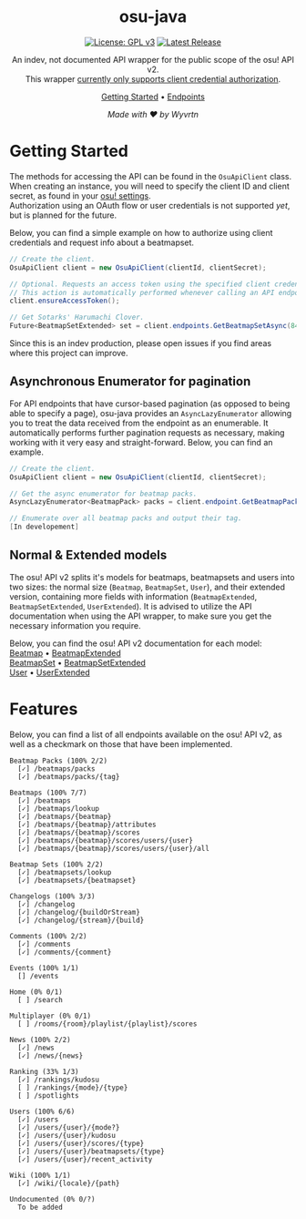 <div align="center">

# osu-java

[![License: GPL v3](https://img.shields.io/badge/License-GPLv3-blue.svg)](https://www.gnu.org/licenses/gpl-3.0)
[![Latest Release](https://img.shields.io/github/v/release/minisbett/osu-sharp?color=ff87c6)](https://github.com/Wyvrtn/osu-java/releases)

An indev, not documented API wrapper for the public scope of the osu! API v2.<br/>
This wrapper <ins>currently only supports client credential authorization</ins>.<br/>

[Getting Started](#getting-started) • [Endpoints](#features)<br/>
</div>

<div align="center">
<i>Made with ❤️ by Wyvrtn</i>
</div>

# Getting Started

The methods for accessing the API can be found in the `OsuApiClient` class. When creating an instance, you will need to specify the client ID and client secret, as found in your [osu! settings](https://osu.ppy.sh/home/account/edit#oauth).  
Authorization using an OAuth flow or user credentials is not supported *yet*, but is planned for the future.  

Below, you can find a simple example on how to authorize using client credentials and request info about a beatmapset.
```cs
// Create the client.
OsuApiClient client = new OsuApiClient(clientId, clientSecret);

// Optional. Requests an access token using the specified client credentials.
// This action is automatically performed whenever calling an API endpoint.
client.ensureAccessToken();

// Get Sotarks' Harumachi Clover.
Future<BeatmapSetExtended> set = client.endpoints.GetBeatmapSetAsync(842412);
```

Since this is an indev production, please open issues if you find areas where this project can improve.

## Asynchronous Enumerator for pagination

For API endpoints that have cursor-based pagination (as opposed to being able to specify a page), osu-java provides an `AsyncLazyEnumerator` allowing you to treat the data received from the endpoint as an enumerable. It automatically performs further pagination requests as necessary, making working with it very easy and straight-forward. Below, you can find an example.
```cs
// Create the client.
OsuApiClient client = new OsuApiClient(clientId, clientSecret);

// Get the async enumerator for beatmap packs.
AsyncLazyEnumerator<BeatmapPack> packs = client.endpoint.GetBeatmapPacksAsync();

// Enumerate over all beatmap packs and output their tag.
[In developement]
```

## Normal & Extended models

The osu! API v2 splits it's models for beatmaps, beatmapsets and users into two sizes: the normal size (`Beatmap`, `BeatmapSet`, `User`), and their extended version, containing more fields with information (`BeatmapExtended`, `BeatmapSetExtended`, `UserExtended`). It is advised to utilize the API documentation when using the API wrapper, to make sure you get the necessary information you require.

Below, you can find the osu! API v2 documentation for each model:  
[Beatmap](https://osu.ppy.sh/docs/index.html#beatmap) • [BeatmapExtended](https://osu.ppy.sh/docs/index.html#beatmapextended)  
[BeatmapSet](https://osu.ppy.sh/docs/index.html#beatmapset) • [BeatmapSetExtended](https://osu.ppy.sh/docs/index.html#beatmapsetextended)  
[User](https://osu.ppy.sh/docs/index.html#user) • [UserExtended](https://osu.ppy.sh/docs/index.html#userextended)

# Features

Below, you can find a list of all endpoints available on the osu! API v2, as well as a checkmark on those that have been implemented.
```
Beatmap Packs (100% 2/2)
  [✓] /beatmaps/packs
  [✓] /beatmaps/packs/{tag}

Beatmaps (100% 7/7)
  [✓] /beatmaps
  [✓] /beatmaps/lookup
  [✓] /beatmaps/{beatmap}
  [✓] /beatmaps/{beatmap}/attributes
  [✓] /beatmaps/{beatmap}/scores
  [✓] /beatmaps/{beatmap}/scores/users/{user}
  [✓] /beatmaps/{beatmap}/scores/users/{user}/all

Beatmap Sets (100% 2/2)
  [✓] /beatmapsets/lookup
  [✓] /beatmapsets/{beatmapset}

Changelogs (100% 3/3)
  [✓] /changelog
  [✓] /changelog/{buildOrStream}
  [✓] /changelog/{stream}/{build}

Comments (100% 2/2)
  [✓] /comments
  [✓] /comments/{comment}

Events (100% 1/1)
  [] /events

Home (0% 0/1)
  [ ] /search

Multiplayer (0% 0/1)
  [ ] /rooms/{room}/playlist/{playlist}/scores

News (100% 2/2)
  [✓] /news
  [✓] /news/{news}

Ranking (33% 1/3)
  [✓] /rankings/kudosu
  [ ] /rankings/{mode}/{type}
  [ ] /spotlights

Users (100% 6/6)
  [✓] /users
  [✓] /users/{user}/{mode?}
  [✓] /users/{user}/kudosu
  [✓] /users/{user}/scores/{type}
  [✓] /users/{user}/beatmapsets/{type}
  [✓] /users/{user}/recent_activity

Wiki (100% 1/1)
  [✓] /wiki/{locale}/{path}

Undocumented (0% 0/?)
  To be added
```
